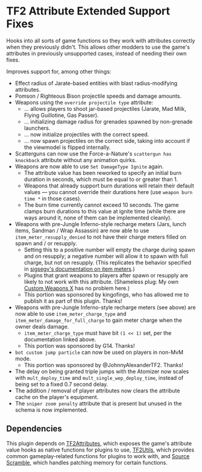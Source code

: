 # TF2 Attribute Extended Support Fixes

Hooks into all sorts of game functions so they work with attributes correctly when they
previously didn't.  This allows other modders to use the game's attributes in previously
unsupported cases, instead of needing their own fixes.

Improves support for, among other things:

- Effect radius of Jarate-based entities with blast radius-modifying attributes.
- Pomson / Righteous Bison projectile speeds and damage amounts.
- Weapons using the `override projectile type` attribute:
  - &hellip; allows players to shoot jar-based projectiles (Jarate, Mad Milk,
  Flying Guillotine, Gas Passer).
  - &hellip; initializing damage radius for grenades spawned by non-grenade launchers.
  - &hellip; now initialize projectiles with the correct speed.
  - &hellip; now spawn projectiles on the correct side, taking into account if the viewmodel is
  flipped internally.
- Scatterguns can now use the Force-a-Nature's `scattergun has knockback` attribute without any
animation quirks.
- Weapons are now able to use `Set DamageType Ignite` again.
  - The attribute value has been reworked to specify an initial burn duration in seconds, which
  must be equal to or greater than 1.
  - Weapons that already support burn durations will retain their default values &mdash; you
  cannot override their durations here (use `weapon burn time *` in those cases).
  - The burn time currently cannot exceed 10 seconds.  The game clamps burn durations to this
  value at ignite time (while there are ways around it, none of them can be implemented
  cleanly).
- Weapons with pre-Jungle Inferno-style recharge meters (Jars, lunch items, Sandman / Wrap
Assassin) are now able to use `item_meter_resupply_denied` to not have their charge meters
filled on spawn and / or resupply.
  - Setting this to a positive number will empty the charge during spawn and on resupply; a
  negative number will allow it to spawn with full charge, but not on resupply.  (This
  replicates the behavior specified in [sigsegv's documentation on item meters][].)
  - Plugins that grant weapons to players after spawn or resupply are likely to not work with
  this attribute.  (Shameless plug:  My own [Custom Weapons X][] has no problem here.)
  - This portion was sponsored by kingofings, who has allowed me to publish it as part of this
  plugin.  Thanks!
- Weapons with pre-Jungle Inferno-style recharge meters (see above) are now able to use
`item_meter_charge_type` and `item_meter_damage_for_full_charge` to gain meter charge when the
owner deals damage.
  - `item_meter_charge_type` must have bit `(1 << 1)` set, per the documentation linked above.
  - This portion was sponsored by G14.  Thanks!
- `bot custom jump particle` can now be used on players in non-MvM mode.
  - This portion was sponsored by @JohnnyAlexanderTF2.  Thanks!
- The delay on being granted triple jumps with the Atomizer now scales with `mult_deploy_time`
and `mult_single_wep_deploy_time`, instead of being set to a fixed 0.7 second delay.
- The addition / removal of player attributes now clears the attribute cache on the player's
equipment.
- The `sniper zoom penalty` attribute that is present but unused in the schema is now
implemented.

## Dependencies

This plugin depends on [TF2Attributes][], which exposes the game's attribute value hooks as
native functions for plugins to use, [TF2Utils][], which provides common gameplay-related
functions for plugins to work with, and [Source Scramble][], which handles patching memory for
certain functions.

[TF2Attributes]: https://github.com/FlaminSarge/tf2attributes
[TF2Utils]: https://github.com/nosoop/SM-TFUtils
[sigsegv's documentation on item meters]: https://gist.github.com/sigsegv-mvm/43e76b30cedca0717e88988ac9172526
[Custom Weapons X]: https://github.com/nosoop/SM-TFCustomWeaponsX
[Source Scramble]: https://github.com/nosoop/SMExt-SourceScramble

